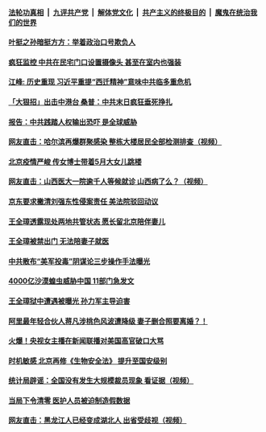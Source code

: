 ####  [法轮功真相](../../../../basic/blob/master/README.md?t=04291431) &nbsp;|&nbsp; [九评共产党](../../../../9ping.md/blob/master/README.md?t=04291431) &nbsp;|&nbsp; [解体党文化](../../../../jtdwh.md/blob/master/README.md?t=04291431)  &nbsp;|&nbsp; [共产主义的终极目的](../../../../gczydzjmd.md/blob/master/README.md?t=04291431) &nbsp;|&nbsp; [魔鬼在统治我们的世界](../../../../mgztzwmdsj.md/blob/master/README.md?t=04291431) 

#### [叶挺之孙暗挺方方：举着政治口号欺负人](../pages/soh5/372610.md?t=04291431) 
#### [疯狂监控 中共在民宅门口设置摄像头 甚至在室内也强装](../pages/soh5/372571.md?t=04291431) 
#### [江峰: 历史重现  习近平重提“西迁精神”意味中共临多重危机](../pages/soh5/372553.md?t=04291431) 
#### [「大狠招」出击中港台 桑普：中共末日疯狂垂死挣扎](../pages/soh5/372469.md?t=04291431) 
#### [报告：中共践踏人权输出恐吓 是全球威胁](../pages/soh5/372478.md?t=04291431) 
#### [网友直击：哈尔滨再爆群聚感染  整栋大楼居民全部检测排查（视频）](../pages/soh5/372451.md?t=04291431) 
#### [北京疫情严峻  传女博士带着5月大女儿跳楼](../pages/soh5/372364.md?t=04291431) 
#### [网友直击：山西医大一院逾千人等候就诊  山西病了么？（视频）](../pages/soh5/372361.md?t=04291431) 
#### [京东要求撇清刘强东性侵案责任 美法院驳回动议](../pages/soh5/372325.md?t=04291431) 
#### [王全璋透露现处两地共管状态 愿长留北京陪伴妻儿](../pages/soh5/372355.md?t=04291431) 
#### [王全璋被禁出门 无法陪妻子就医](../pages/soh5/372337.md?t=04291431) 
#### [中共散布“美军投毒”阴谋论三步操作手法曝光](../pages/soh5/372322.md?t=04291431) 
#### [4000亿沙漠蝗虫威胁中国 11部门急发文](../pages/soh5/372334.md?t=04291431) 
#### [王全璋狱中遭遇被曝光  孙力军主导迫害](../pages/soh5/372265.md?t=04291431) 
#### [阿里最年轻合伙人蒋凡涉桃色风波遭降级 妻子删合照要离婚？！](../pages/soh5/372223.md?t=04291431) 
#### [火爆！央视女主播在新闻联播对美国高官破口大骂](../pages/soh5/372232.md?t=04291431) 
#### [时机敏感 北京再修《生物安全法》 提升至国安级别](../pages/soh5/372202.md?t=04291431) 
#### [统计局辟谣：全国没有发生大规模裁员现象  看证据（视频）](../pages/soh5/372142.md?t=04291431) 
#### [当局下令清零 医护人员被迫制造假数据](../pages/soh5/372136.md?t=04291431) 
#### [网友直击：黑龙江人已经变成湖北人  出省受歧视（视频）](../pages/soh5/372019.md?t=04291431) 
